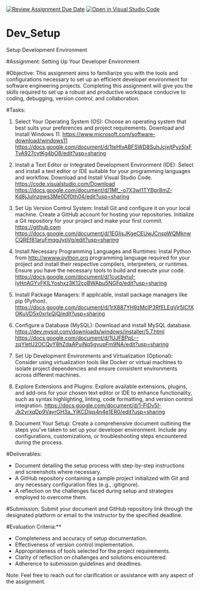 [![Review Assignment Due Date](https://classroom.github.com/assets/deadline-readme-button-22041afd0340ce965d47ae6ef1cefeee28c7c493a6346c4f15d667ab976d596c.svg)](https://classroom.github.com/a/vbnbTt5m)
[![Open in Visual Studio Code](https://classroom.github.com/assets/open-in-vscode-2e0aaae1b6195c2367325f4f02e2d04e9abb55f0b24a779b69b11b9e10269abc.svg)](https://classroom.github.com/online_ide?assignment_repo_id=15277858&assignment_repo_type=AssignmentRepo)
# Dev_Setup
Setup Development Environment

#Assignment: Setting Up Your Developer Environment

#Objective:
This assignment aims to familiarize you with the tools and configurations necessary to set up an efficient developer environment for software engineering projects. Completing this assignment will give you the skills required to set up a robust and productive workspace conducive to coding, debugging, version control, and collaboration.

#Tasks:

1. Select Your Operating System (OS):
   Choose an operating system that best suits your preferences and project requirements. Download and Install Windows 11. https://www.microsoft.com/software-download/windows11
   https://docs.google.com/document/d/1teHIvABFSWD8SuhJcjxjtPyz5lxFTvA927cytKg4bO8/edit?usp=sharing

2. Install a Text Editor or Integrated Development Environment (IDE):
   Select and install a text editor or IDE suitable for your programming languages and workflow. Download and Install Visual Studio Code. https://code.visualstudio.com/Download
   https://docs.google.com/document/d/1Mf_-o7X3wI1TYBpr8mZ-Kd8jJuInzgws3Me0Df0th04/edit?usp=sharing
3. Set Up Version Control System:
   Install Git and configure it on your local machine. Create a GitHub account for hosting your repositories. Initialize a Git repository for your project and make your first commit. https://github.com
   https://docs.google.com/document/d/1EGIjsJKgeCEUwJCnspWQMknwCQREf81aruFmqgJypVg/edit?usp=sharing

4. Install Necessary Programming Languages and Runtimes:
  Instal Python from http://wwww.python.org programming language required for your project and install their respective compilers, interpreters, or runtimes. Ensure you have the necessary tools to build and execute your code.
  https://docs.google.com/document/d/1cucbyruI-IyHnAGYvFKILYoshxz3K12coBWAbu5NGFo/edit?usp=sharing

5. Install Package Managers:
   If applicable, install package managers like pip (Python).
   https://docs.google.com/document/d/1rX887YH9zMcIP3RfELEgVjr5lCfXOKuVD5x0xrlxQjQ/edit?usp=sharing

6. Configure a Database (MySQL):
   Download and install MySQL database. https://dev.mysql.com/downloads/windows/installer/5.7.html
   https://docs.google.com/document/d/1UJFBPpL--zqYletU2OCQvY8hZdaAPuiNq5gyupFm9NA/edit?usp=sharing

7. Set Up Development Environments and Virtualization (Optional):
   Consider using virtualization tools like Docker or virtual machines to isolate project dependencies and ensure consistent environments across different machines.

8. Explore Extensions and Plugins:
   Explore available extensions, plugins, and add-ons for your chosen text editor or IDE to enhance functionality, such as syntax highlighting, linting, code formatting, and version control integration.
   https://docs.google.com/document/d/1-FIDv5I-Jk2yrxqDp9VayrGH3a_YjKCDjqs4n4e1ER0/edit?usp=sharing

9. Document Your Setup:
    Create a comprehensive document outlining the steps you've taken to set up your developer environment. Include any configurations, customizations, or troubleshooting steps encountered during the process. 

#Deliverables:
- Document detailing the setup process with step-by-step instructions and screenshots where necessary.
- A GitHub repository containing a sample project initialized with Git and any necessary configuration files (e.g., .gitignore).
- A reflection on the challenges faced during setup and strategies employed to overcome them.

#Submission:
Submit your document and GitHub repository link through the designated platform or email to the instructor by the specified deadline.

#Evaluation Criteria:**
- Completeness and accuracy of setup documentation.
- Effectiveness of version control implementation.
- Appropriateness of tools selected for the project requirements.
- Clarity of reflection on challenges and solutions encountered.
- Adherence to submission guidelines and deadlines.

Note: Feel free to reach out for clarification or assistance with any aspect of the assignment.
